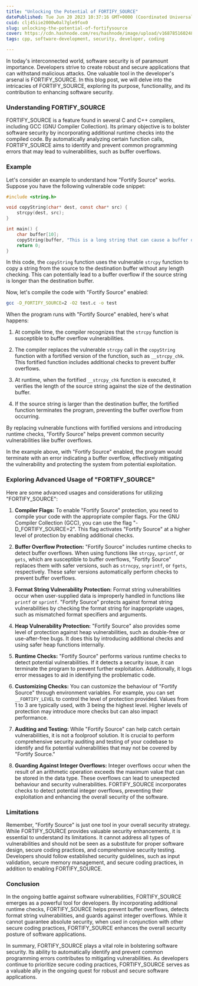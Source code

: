 ```yaml
---
title: "Unlocking the Potential of FORTIFY_SOURCE"
datePublished: Tue Jun 20 2023 10:37:16 GMT+0000 (Coordinated Universal Time)
cuid: clj45iie2000w0al7gle9fox0
slug: unlocking-the-potential-of-fortifysource
cover: https://cdn.hashnode.com/res/hashnode/image/upload/v1687851602483/3e2b4004-4f37-4a04-b55c-0018f9b96eeb.png
tags: cpp, software-development, security, developer, coding

---
```


In today's interconnected world, software security is of paramount importance. Developers strive to create robust and secure applications that can withstand malicious attacks. One valuable tool in the developer's arsenal is FORTIFY\_SOURCE. In this blog post, we will delve into the intricacies of FORTIFY\_SOURCE, exploring its purpose, functionality, and its contribution to enhancing software security.

### Understanding FORTIFY\_SOURCE

FORTIFY\_SOURCE is a feature found in several C and C++ compilers, including GCC (GNU Compiler Collection). Its primary objective is to bolster software security by incorporating additional runtime checks into the compiled code. By automatically analyzing certain function calls, FORTIFY\_SOURCE aims to identify and prevent common programming errors that may lead to vulnerabilities, such as buffer overflows.

### Example

Let's consider an example to understand how "Fortify Source" works. Suppose you have the following vulnerable code snippet:

```c
#include <string.h>

void copyString(char* dest, const char* src) {
    strcpy(dest, src);
}

int main() {
    char buffer[10];
    copyString(buffer, "This is a long string that can cause a buffer overflow");
    return 0;
}
```

In this code, the `copyString` function uses the vulnerable `strcpy` function to copy a string from the source to the destination buffer without any length checking. This can potentially lead to a buffer overflow if the source string is longer than the destination buffer.

Now, let's compile the code with "Fortify Source" enabled:

```bash
gcc -D_FORTIFY_SOURCE=2 -O2 test.c -o test
```

When the program runs with "Fortify Source" enabled, here's what happens:

1. At compile time, the compiler recognizes that the `strcpy` function is susceptible to buffer overflow vulnerabilities.
    
2. The compiler replaces the vulnerable `strcpy` call in the `copyString` function with a fortified version of the function, such as `__strcpy_chk`. This fortified function includes additional checks to prevent buffer overflows.
    
3. At runtime, when the fortified `__strcpy_chk` function is executed, it verifies the length of the source string against the size of the destination buffer.
    
4. If the source string is larger than the destination buffer, the fortified function terminates the program, preventing the buffer overflow from occurring.
    

By replacing vulnerable functions with fortified versions and introducing runtime checks, "Fortify Source" helps prevent common security vulnerabilities like buffer overflows.

In the example above, with "Fortify Source" enabled, the program would terminate with an error indicating a buffer overflow, effectively mitigating the vulnerability and protecting the system from potential exploitation.

### Exploring Advanced Usage of "FORTIFY\_SOURCE"

Here are some advanced usages and considerations for utilizing "FORTIFY\_SOURCE":

1. **Compiler Flags:** To enable "Fortify Source" protection, you need to compile your code with the appropriate compiler flags. For the GNU Compiler Collection (GCC), you can use the flag "-D\_FORTIFY\_SOURCE=2". This flag activates "Fortify Source" at a higher level of protection by enabling additional checks.
    
2. **Buffer Overflow Protection:** "Fortify Source" includes runtime checks to detect buffer overflows. When using functions like `strcpy`, `sprintf`, or `gets`, which are susceptible to buffer overflows, "Fortify Source" replaces them with safer versions, such as `strncpy`, `snprintf`, or `fgets`, respectively. These safer versions automatically perform checks to prevent buffer overflows.
    
3. **Format String Vulnerability Protection:** Format string vulnerabilities occur when user-supplied data is improperly handled in functions like `printf` or `sprintf`. "Fortify Source" protects against format string vulnerabilities by checking the format string for inappropriate usages, such as mismatched format specifiers and arguments.
    
4. **Heap Vulnerability Protection:** "Fortify Source" also provides some level of protection against heap vulnerabilities, such as double-free or use-after-free bugs. It does this by introducing additional checks and using safer heap functions internally.
    
5. **Runtime Checks:** "Fortify Source" performs various runtime checks to detect potential vulnerabilities. If it detects a security issue, it can terminate the program to prevent further exploitation. Additionally, it logs error messages to aid in identifying the problematic code.
    
6. **Customizing Checks:** You can customize the behaviour of "Fortify Source" through environment variables. For example, you can set `__FORTIFY_LEVEL` to control the level of protection provided. Values from 1 to 3 are typically used, with 3 being the highest level. Higher levels of protection may introduce more checks but can also impact performance.
    
7. **Auditing and Testing:** While "Fortify Source" can help catch certain vulnerabilities, it is not a foolproof solution. It is crucial to perform comprehensive security auditing and testing of your codebase to identify and fix potential vulnerabilities that may not be covered by "Fortify Source."
    
8. **Guarding Against Integer Overflows:** Integer overflows occur when the result of an arithmetic operation exceeds the maximum value that can be stored in the data type. These overflows can lead to unexpected behaviour and security vulnerabilities. FORTIFY\_SOURCE incorporates checks to detect potential integer overflows, preventing their exploitation and enhancing the overall security of the software.
    

### Limitations

Remember, "Fortify Source" is just one tool in your overall security strategy. While FORTIFY\_SOURCE provides valuable security enhancements, it is essential to understand its limitations. It cannot address all types of vulnerabilities and should not be seen as a substitute for proper software design, secure coding practices, and comprehensive security testing. Developers should follow established security guidelines, such as input validation, secure memory management, and secure coding practices, in addition to enabling FORTIFY\_SOURCE.

### Conclusion

In the ongoing battle against software vulnerabilities, FORTIFY\_SOURCE emerges as a powerful tool for developers. By incorporating additional runtime checks, FORTIFY\_SOURCE helps prevent buffer overflows, detects format string vulnerabilities, and guards against integer overflows. While it cannot guarantee absolute security, when used in conjunction with other secure coding practices, FORTIFY\_SOURCE enhances the overall security posture of software applications.

In summary, FORTIFY\_SOURCE plays a vital role in bolstering software security. Its ability to automatically identify and prevent common programming errors contributes to mitigating vulnerabilities. As developers continue to prioritize secure coding practices, FORTIFY\_SOURCE serves as a valuable ally in the ongoing quest for robust and secure software applications.